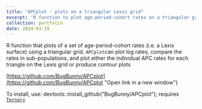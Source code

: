 ```yaml
---
title: "APCplot - plots on a triangular Lexis grid"
excerpt: "R function to plot age-period-cohort rates on a triangular grid<br/><img src='../images/Rlogo.svg' width='80' height='62'>"
collection: portfolio
date: 2024-03-19
---
```

R function that plots of a set of age-period-cohort rates (i.e. a Lexis surface) using a triangular grid. `APCplot`can plot log rates, compare the rates in sub-populations, and plot either the individual APC rates for each triangle on the Lexis grid or produce contour plots


[https://github.com/BugBunny/APCplot](https://github.com/BugBunny/APCplot "Open link in a new window") 

To install, use: devtools::install\_github(“BugBunny/APCplot”); requires [`Ternary`](https://github.com/ms609/Ternary/)
